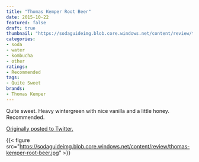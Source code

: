 ```yaml
---
title: "Thomas Kemper Root Beer"
date: 2015-10-22
featured: false
draft: true
thumbnail: "https://sodaguideimg.blob.core.windows.net/content/review/thumbs/thomas-kemper-root-beer.jpg"
categories:
- soda
- water
- kombucha
- other
ratings:
- Recommended
tags:
- Quite Sweet
brands:
- Thomas Kemper
---
```


Quite sweet. Heavy wintergreen with nice vanilla and a little honey. Recommended. 

[Originally posted to Twitter.](https://twitter.com/Cavorter/status/657265222940426240)

{{< figure src="https://sodaguideimg.blob.core.windows.net/content/review/thomas-kemper-root-beer.jpg" >}}

